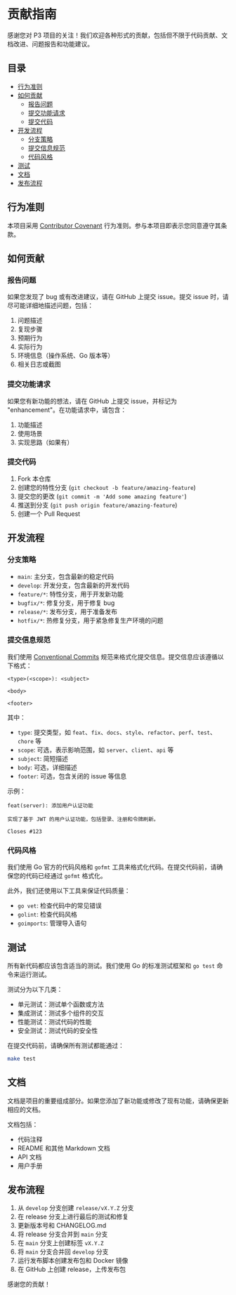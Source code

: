 # 贡献指南

感谢您对 P3 项目的关注！我们欢迎各种形式的贡献，包括但不限于代码贡献、文档改进、问题报告和功能建议。

## 目录

- [行为准则](#行为准则)
- [如何贡献](#如何贡献)
  - [报告问题](#报告问题)
  - [提交功能请求](#提交功能请求)
  - [提交代码](#提交代码)
- [开发流程](#开发流程)
  - [分支策略](#分支策略)
  - [提交信息规范](#提交信息规范)
  - [代码风格](#代码风格)
- [测试](#测试)
- [文档](#文档)
- [发布流程](#发布流程)

## 行为准则

本项目采用 [Contributor Covenant](https://www.contributor-covenant.org/) 行为准则。参与本项目即表示您同意遵守其条款。

## 如何贡献

### 报告问题

如果您发现了 bug 或有改进建议，请在 GitHub 上提交 issue。提交 issue 时，请尽可能详细地描述问题，包括：

1. 问题描述
2. 复现步骤
3. 预期行为
4. 实际行为
5. 环境信息（操作系统、Go 版本等）
6. 相关日志或截图

### 提交功能请求

如果您有新功能的想法，请在 GitHub 上提交 issue，并标记为 "enhancement"。在功能请求中，请包含：

1. 功能描述
2. 使用场景
3. 实现思路（如果有）

### 提交代码

1. Fork 本仓库
2. 创建您的特性分支 (`git checkout -b feature/amazing-feature`)
3. 提交您的更改 (`git commit -m 'Add some amazing feature'`)
4. 推送到分支 (`git push origin feature/amazing-feature`)
5. 创建一个 Pull Request

## 开发流程

### 分支策略

- `main`: 主分支，包含最新的稳定代码
- `develop`: 开发分支，包含最新的开发代码
- `feature/*`: 特性分支，用于开发新功能
- `bugfix/*`: 修复分支，用于修复 bug
- `release/*`: 发布分支，用于准备发布
- `hotfix/*`: 热修复分支，用于紧急修复生产环境的问题

### 提交信息规范

我们使用 [Conventional Commits](https://www.conventionalcommits.org/) 规范来格式化提交信息。提交信息应该遵循以下格式：

```
<type>(<scope>): <subject>

<body>

<footer>
```

其中：

- `type`: 提交类型，如 `feat`、`fix`、`docs`、`style`、`refactor`、`perf`、`test`、`chore` 等
- `scope`: 可选，表示影响范围，如 `server`、`client`、`api` 等
- `subject`: 简短描述
- `body`: 可选，详细描述
- `footer`: 可选，包含关闭的 issue 等信息

示例：

```
feat(server): 添加用户认证功能

实现了基于 JWT 的用户认证功能，包括登录、注册和令牌刷新。

Closes #123
```

### 代码风格

我们使用 Go 官方的代码风格和 `gofmt` 工具来格式化代码。在提交代码前，请确保您的代码已经通过 `gofmt` 格式化。

此外，我们还使用以下工具来保证代码质量：

- `go vet`: 检查代码中的常见错误
- `golint`: 检查代码风格
- `goimports`: 管理导入语句

## 测试

所有新代码都应该包含适当的测试。我们使用 Go 的标准测试框架和 `go test` 命令来运行测试。

测试分为以下几类：

- 单元测试：测试单个函数或方法
- 集成测试：测试多个组件的交互
- 性能测试：测试代码的性能
- 安全测试：测试代码的安全性

在提交代码前，请确保所有测试都能通过：

```bash
make test
```

## 文档

文档是项目的重要组成部分。如果您添加了新功能或修改了现有功能，请确保更新相应的文档。

文档包括：

- 代码注释
- README 和其他 Markdown 文档
- API 文档
- 用户手册

## 发布流程

1. 从 `develop` 分支创建 `release/vX.Y.Z` 分支
2. 在 release 分支上进行最后的测试和修复
3. 更新版本号和 CHANGELOG.md
4. 将 release 分支合并到 `main` 分支
5. 在 `main` 分支上创建标签 `vX.Y.Z`
6. 将 `main` 分支合并回 `develop` 分支
7. 运行发布脚本创建发布包和 Docker 镜像
8. 在 GitHub 上创建 release，上传发布包

感谢您的贡献！
